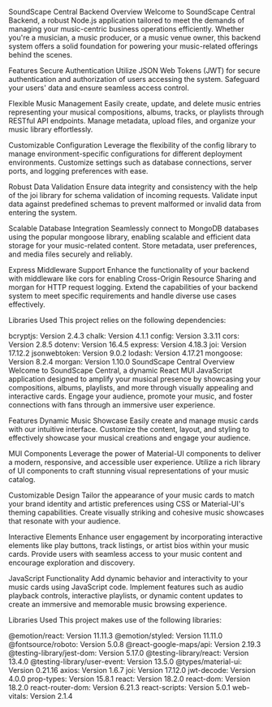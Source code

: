 SoundScape Central Backend Overview
Welcome to SoundScape Central Backend, a robust Node.js application tailored to meet the demands of managing your music-centric business operations efficiently. Whether you're a musician, a music producer, or a music venue owner, this backend system offers a solid foundation for powering your music-related offerings behind the scenes.

Features
Secure Authentication
Utilize JSON Web Tokens (JWT) for secure authentication and authorization of users accessing the system. Safeguard your users' data and ensure seamless access control.

Flexible Music Management
Easily create, update, and delete music entries representing your musical compositions, albums, tracks, or playlists through RESTful API endpoints. Manage metadata, upload files, and organize your music library effortlessly.

Customizable Configuration
Leverage the flexibility of the config library to manage environment-specific configurations for different deployment environments. Customize settings such as database connections, server ports, and logging preferences with ease.

Robust Data Validation
Ensure data integrity and consistency with the help of the joi library for schema validation of incoming requests. Validate input data against predefined schemas to prevent malformed or invalid data from entering the system.

Scalable Database Integration
Seamlessly connect to MongoDB databases using the popular mongoose library, enabling scalable and efficient data storage for your music-related content. Store metadata, user preferences, and media files securely and reliably.

Express Middleware Support
Enhance the functionality of your backend with middleware like cors for enabling Cross-Origin Resource Sharing and morgan for HTTP request logging. Extend the capabilities of your backend system to meet specific requirements and handle diverse use cases effectively.

Libraries Used
This project relies on the following dependencies:

bcryptjs: Version 2.4.3
chalk: Version 4.1.1
config: Version 3.3.11
cors: Version 2.8.5
dotenv: Version 16.4.5
express: Version 4.18.3
joi: Version 17.12.2
jsonwebtoken: Version 9.0.2
lodash: Version 4.17.21
mongoose: Version 8.2.4
morgan: Version 1.10.0
SoundScape Central Overview
Welcome to SoundScape Central, a dynamic React MUI JavaScript application designed to amplify your musical presence by showcasing your compositions, albums, playlists, and more through visually appealing and interactive cards. Engage your audience, promote your music, and foster connections with fans through an immersive user experience.

Features
Dynamic Music Showcase
Easily create and manage music cards with our intuitive interface. Customize the content, layout, and styling to effectively showcase your musical creations and engage your audience.

MUI Components
Leverage the power of Material-UI components to deliver a modern, responsive, and accessible user experience. Utilize a rich library of UI components to craft stunning visual representations of your music catalog.

Customizable Design
Tailor the appearance of your music cards to match your brand identity and artistic preferences using CSS or Material-UI's theming capabilities. Create visually striking and cohesive music showcases that resonate with your audience.

Interactive Elements
Enhance user engagement by incorporating interactive elements like play buttons, track listings, or artist bios within your music cards. Provide users with seamless access to your music content and encourage exploration and discovery.

JavaScript Functionality
Add dynamic behavior and interactivity to your music cards using JavaScript code. Implement features such as audio playback controls, interactive playlists, or dynamic content updates to create an immersive and memorable music browsing experience.

Libraries Used
This project makes use of the following libraries:

@emotion/react: Version 11.11.3
@emotion/styled: Version 11.11.0
@fontsource/roboto: Version 5.0.8
@react-google-maps/api: Version 2.19.3
@testing-library/jest-dom: Version 5.17.0
@testing-library/react: Version 13.4.0
@testing-library/user-event: Version 13.5.0
@types/material-ui: Version 0.21.16
axios: Version 1.6.7
joi: Version 17.12.0
jwt-decode: Version 4.0.0
prop-types: Version 15.8.1
react: Version 18.2.0
react-dom: Version 18.2.0
react-router-dom: Version 6.21.3
react-scripts: Version 5.0.1
web-vitals: Version 2.1.4

